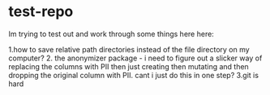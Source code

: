 test-repo
=========

Im trying to test out and work through some things here here:

1.how to save relative path directories instead of the file directory on my computer?
2. the anonymizer package - i need to figure out a slicker way of replacing the columns with PII then just creating then mutating and then dropping the original column with PII. cant i just do this in one step?
3.git is hard
